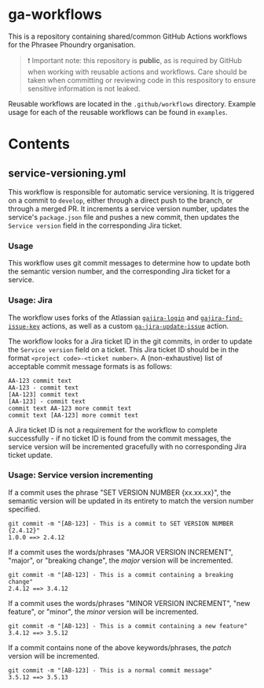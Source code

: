 # ga-workflows

This is a repository containing shared/common GitHub Actions workflows for the Phrasee Phoundry organisation.

> ❗ Important note: this repository is **public**, as is required by GitHub when working with reusable actions and workflows. Care should be taken when committing or reviewing code in this respository to ensure sensitive information is not leaked.

Reusable workflows are located in the `.github/workflows` directory. Example usage for each of the reusable workflows can be found in `examples`.

# Contents

## service-versioning.yml

This workflow is responsible for automatic service versioning. It is triggered on a commit to `develop`, either through a direct push to the branch, or through a merged PR. It increments a service version number, updates the service's `package.json` file and pushes a new commit, then updates the `Service version` field in the corresponding Jira ticket.

### Usage

This workflow uses git commit messages to determine how to update both the semantic version number, and the corresponding Jira ticket for a service.

### Usage: Jira

The workflow uses forks of the Atlassian [`gajira-login`](https://github.com/atlassian/gajira-login) and [`gajira-find-issue-key`](https://github.com/atlassian/gajira-find-issue-key) actions, as well as a custom [`ga-jira-update-issue`](https://github.com/PhraseePhoundry/ga-jira-update-issue) action.

The workflow looks for a Jira ticket ID in the git commits, in order to update the `Service version` field on a ticket. This Jira ticket ID should be in the format `<project code>-<ticket number>`. A (non-exhaustive) list of acceptable commit message formats is as follows:

```
AA-123 commit text
AA-123 - commit text
[AA-123] commit text
[AA-123] - commit text
commit text AA-123 more commit text
commit text [AA-123] more commit text
```

A Jira ticket ID is not a requirement for the workflow to complete successfully - if no ticket ID is found from the commit messages, the service version will be incremented gracefully with no corresponding Jira ticket update.

### Usage: Service version incrementing

If a commit uses the phrase "SET VERSION NUMBER {xx.xx.xx}", the semantic version will be updated in its entirety to match the version number specified.
```
git commit -m "[AB-123] - This is a commit to SET VERSION NUMBER {2.4.12}"
1.0.0 ==> 2.4.12
```

If a commit uses the words/phrases "MAJOR VERSION INCREMENT", "major", or "breaking change", the _major_ version will be incremented.
```
git commit -m "[AB-123] - This is a commit containing a breaking change"
2.4.12 ==> 3.4.12
```

If a commit uses the words/phrases "MINOR VERSION INCREMENT", "new feature", or "minor", the _minor_ version will be incremented.
```
git commit -m "[AB-123] - This is a commit containing a new feature"
3.4.12 ==> 3.5.12
```

If a commit contains none of the above keywords/phrases, the _patch_ version will be incremented.
```
git commit -m "[AB-123] - This is a normal commit message"
3.5.12 ==> 3.5.13
```